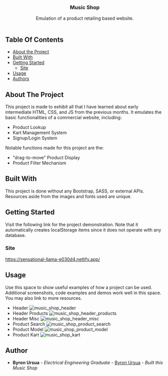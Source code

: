 <br/>
<p align="center" text-align="center">
  <h3 align="center">Music Shop</h3>
  <p align="center">
    Emulation of a product retailing based website.
    <br/>
    <br/>
  </p>
</p>



## Table Of Contents

* [About the Project](#about-the-project)
* [Built With](#built-with)
* [Getting Started](#getting-started)
  * [Site](#site)
* [Usage](#usage)
* [Authors](#authors)

## About The Project

This project is made to exhibit all that I have learned about early intermediate HTML, CSS, and JS from the previous months. It emulates the basic functionalities of a commercial website, including:

* Product Lookup
* Kart Management System
* Signup/Login System

Notable functions made for this project are the:
* "drag-to-move" Product Display
* Product Filter Mechanism

## Built With

This project is done without any Bootstrap, SASS, or external APIs. Resources aside from the images and fonts used are unique.

## Getting Started

Visit the following link for the project demonstration. Note that it automatically creates localStorage items since it does not operate with any database.

### Site

https://sensational-llama-e030d4.netlify.app/

## Usage

Use this space to show useful examples of how a project can be used. Additional screenshots, code examples and demos work well in this space. You may also link to more resources.

* Header
![music_shop_header](https://user-images.githubusercontent.com/79783779/222045042-722cd4c4-c93d-44a4-97e0-f78397d4493d.png)
* Header Products
![music_shop_header_products](https://user-images.githubusercontent.com/79783779/222045825-a8ba72fa-bf99-407a-8f50-ec7f798cdd80.png)
* Header Misc
![music_shop_header_misc](https://user-images.githubusercontent.com/79783779/222045861-16a5dd64-bfc6-4b4a-bcca-26daa9a3ac48.png)
* Product Search
![music_shop_product_search](https://user-images.githubusercontent.com/79783779/222045905-75aba40d-4476-4bf4-a2d0-6a6de1ea9aec.png)
* Product Model
![music_shop_product_model](https://user-images.githubusercontent.com/79783779/222045938-d41af3c3-5cea-4b11-a730-b02c4ff360d9.png)
* Product Kart
![music_shop_kart](https://user-images.githubusercontent.com/79783779/222045970-1a4f675f-17e1-42f5-9f7d-b4afd393d7ad.png)


## Author

* **Byron Ursua** - *Electrical Engineering Graduate* - [Byron Ursua](https://github.com/noidontyesidont) - *Built this Music Shop*
